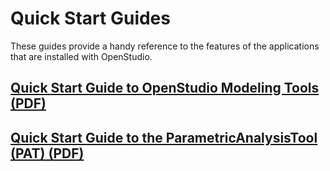<h1>Quick Start Guides</h1>
These guides provide a handy reference to the features of the applications that are installed with OpenStudio.

## [Quick Start Guide to OpenStudio Modeling Tools (PDF)](../../img/pdfs/openstudio_interface_quickstart.pdf)

## [Quick Start Guide to the ParametricAnalysisTool (PAT) (PDF)](../../img/pdfs/PAT-Quick_Start_Guide.pdf)